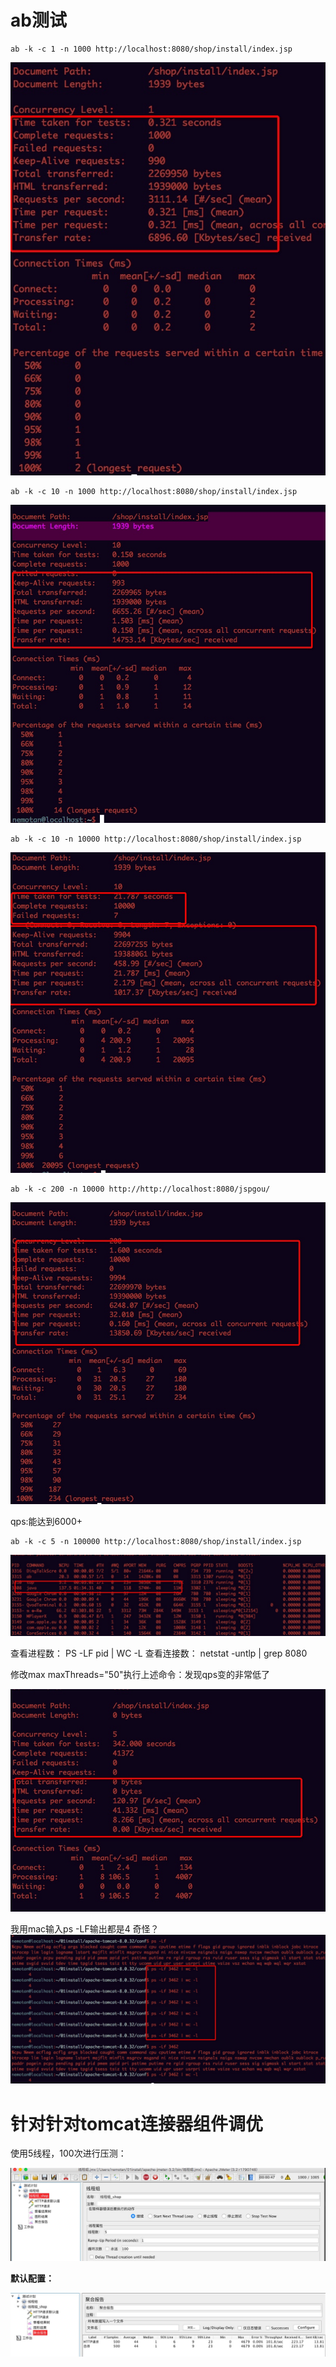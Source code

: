 # ab测试


	ab -k -c 1 -n 1000 http://localhost:8080/shop/install/index.jsp
	
![](media/15086476613274.jpg)


	ab -k -c 10 -n 1000 http://localhost:8080/shop/install/index.jsp

![](media/15086477636848.jpg)

	ab -k -c 10 -n 10000 http://localhost:8080/shop/install/index.jsp

![](media/15086478474976.jpg)


	ab -k -c 200 -n 10000 http://http://localhost:8080/jspgou/

![](media/15086480672327.jpg)


qps:能达到6000+

	ab -k -c 5 -n 100000 http://localhost:8080/shop/install/index.jsp

![](media/15086760634809.jpg)


查看进程数： PS -LF pid | WC -L
查看连接数： netstat -untlp | grep 8080 

修改max maxThreads="50"执行上述命令：发现qps变的非常低了

![](media/15086769043625.jpg)


我用mac输入ps -LF输出都是4 奇怪？
![](media/15086773113928.jpg)


# 针对针对tomcat连接器组件调优

使用5线程，100次进行压测：

![](media/15086728928763.jpg)


**默认配置：**

![](media/15086730999152.jpg)




